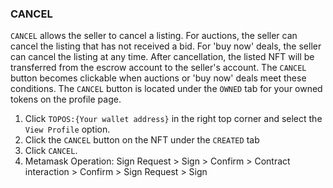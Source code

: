 ### CANCEL

`CANCEL` allows the seller to cancel a listing. For auctions, the seller can cancel the listing that has not received a bid. For 'buy now' deals, the seller can cancel the listing at any time. After cancellation, the listed NFT will be transferred from the escrow account to the seller's account. The `CANCEL` button becomes clickable when auctions or 'buy now' deals meet these conditions. The `CANCEL` button is located under the `OWNED` tab for your owned tokens on the profile page.

1. Click `TOPOS:{Your wallet address}` in the right top corner and select the `View Profile` option.
1. Click the `CANCEL` button on the NFT under the `CREATED` tab
1. Click `CANCEL`.
1. Metamask Operation: Sign Request > Sign > Confirm > Contract interaction > Confirm > Sign Request > Sign
